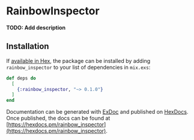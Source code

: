 # RainbowInspector

**TODO: Add description**

## Installation

If [available in Hex](https://hex.pm/docs/publish), the package can be installed
by adding `rainbow_inspector` to your list of dependencies in `mix.exs`:

```elixir
def deps do
  [
    {:rainbow_inspector, "~> 0.1.0"}
  ]
end
```

Documentation can be generated with [ExDoc](https://github.com/elixir-lang/ex_doc)
and published on [HexDocs](https://hexdocs.pm). Once published, the docs can
be found at [https://hexdocs.pm/rainbow_inspector](https://hexdocs.pm/rainbow_inspector).

